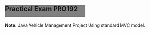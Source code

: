 
<head>
<style>
	@keyframes example {
  from {background-color: grey;}
  to {background-color: yellow;}
}
</style>
</head>
<body>

<h2 style="width: 260px;
  height: 40px;
  background-color: grey;
  animation-name: example;
  animation-duration: 4s;" 
    >Practical Exam PRO192</h2>

<p><b>Note:</b> Java Vehicle Management Project Using standard MVC model.</p>





